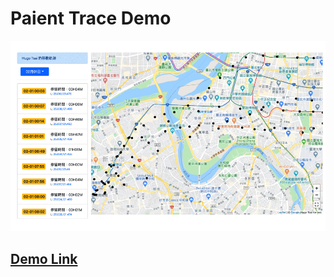 # Paient Trace Demo

![image](https://github.com/YuehChun/paientTraceDemo/blob/master/paientTraceDemo.gif)

## [Demo Link](https://yuehchun.github.io/paientTraceDemo/ "Paient Trace Demo - YuehChun")